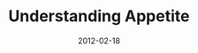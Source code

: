 ---
layout: message
category: message
series: "A Place at the Table"
title: "Understanding Appetite"
date: 2012-02-18
audio-description: "Brian Tome talks about what motivates our appetites."
audio: "http://www.crossroads.net/players/media/hq/placeatthetable_02.mp3"
audio-title: "Understanding Appetite"
audio-duration: "42&#58;33"
program-description: "A Place at the Table - Understanding Appetite Program"
program: "http://www.crossroads.net/players/media/hq/02_18-19_12Program.pdf"
program-title: "Understanding Appetite"
video-description: "Brian Tome talks about what motivates our appetites."
video-title: "Understanding Appetite"
video: "https://s3.amazonaws.com/crossroadsvideomessages/placeatthetable_02.mp4"
video-poster: "https://www.crossroads.net/uploadedfiles/placeatthetable_02_still.jpg"
---